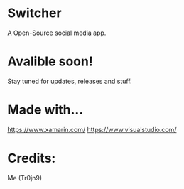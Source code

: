 # Switcher
A Open-Source social media app.

# Avalible soon!
Stay tuned for updates, releases and stuff.

# Made with...
https://www.xamarin.com/
https://www.visualstudio.com/

# Credits:
Me (Tr0jn9)
